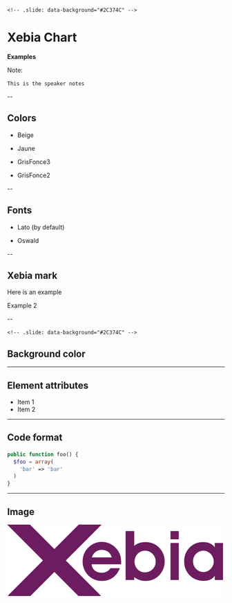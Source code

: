 	<!-- .slide: data-background="#2C374C" -->

# Xebia Chart

**Examples** <!-- .element: class="grisFonce2" -->

Note:

    This is the speaker notes

--

## Colors

* Beige <!-- .element: class="beige" -->

* Jaune <!-- .element: class="jaune" -->

* GrisFonce3 <!-- .element: class="grisFonce3" -->

* GrisFonce2 <!-- .element: class="grisFonce2" -->

--

## Fonts

* Lato (by default)

* Oswald <!-- .element: class="oswald" -->

--

## Xebia mark

Here is an example <!-- .element: class="mark" -->

Example 2 <!-- .element: class="mark" -->

--

	<!-- .slide: data-background="#2C374C" -->

## Background color <!-- .element: class="beige" -->

---

## Element attributes
- Item 1 <!-- .element: class="fragment" data-fragment-index="2" -->
- Item 2

---

## Code format

```php
public function foo() {
  $foo = array(
    'bar' => 'bar'
  )
}
```

---

## Image <!-- .element: class="jaune" -->

![Sample image](images/xebia-logotype-pos.png) <!-- .element: class="borderless" -->

